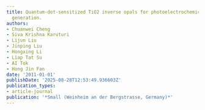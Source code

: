 ```yaml
---
title: Quantum-dot-sensitized TiO2 inverse opals for photoelectrochemical hydrogen
  generation.
authors:
- Chuanwei Cheng
- Siva Krishna Karuturi
- Lijun Liu
- Jinping Liu
- Hongxing Li
- Liap Tat Su
- AI Tok
- Hong Jin Fan
date: '2011-01-01'
publishDate: '2025-08-28T12:53:49.936603Z'
publication_types:
- article-journal
publication: '*Small (Weinheim an der Bergstrasse, Germany)*'
---
```

